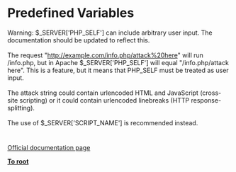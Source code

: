 # Predefined Variables




<div class="phpcode"><span class="html">
Warning: $_SERVER[&apos;PHP_SELF&apos;] can include arbitrary user input. The documentation should be updated to reflect this.<br><br>The request &quot;<a href="http://example.com/info.php/attack%20here" rel="nofollow" target="_blank">http://example.com/info.php/attack%20here</a>&quot; will run /info.php, but in Apache $_SERVER[&apos;PHP_SELF&apos;] will equal &quot;/info.php/attack here&quot;. This is a feature, but it means that PHP_SELF must be treated as user input.<br><br>The attack string could contain urlencoded HTML and JavaScript (cross-site scripting) or it could contain urlencoded linebreaks (HTTP response-splitting).<br><br>The use of $_SERVER[&apos;SCRIPT_NAME&apos;] is recommended instead.</span>
</div>
  

#

[Official documentation page](https://www.php.net/manual/en/reserved.variables.php)

**[To root](/)**